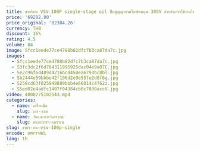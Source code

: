 ```yaml
---
title: ขายร้อน VSV-100P single-stage oil ปั๊มสูญญากาศใบพัดหมุน 380V สําหรับการใช้งานในอุตสาหกรรม
price: '69202.80'
price_original: '82384.26'
currency: THB
discount: 16%
rating: 4.5
volume: 84
image: Sfcc1eede77ce4788b82dfc7b3ca87da7c.jpg
images:
  - Sfcc1eede77ce4788b82dfc7b3ca87da7c.jpg
  - S3fc3dc2f6d764311995925dac04e9a07C.jpg
  - Se2c96f6d489d4216bcd450ea6793bc8bl.jpg
  - Sb2444e59bbbe42f196d2e9e55fe2d8f6g.jpg
  - S258cd63f025948889bbb4e66014c4762z.jpg
  - S5ed02e4adfc1407f94384cb6c7030accV.jpg
video: 4000275102543.mp4
categories:
  - name: เครื่องมือ
    slug: เคร-องม
  - name: วัดและการวิเคราะห์
    slug: ดและการว-เคราะห
slug: ขายร-อน-vsv-100p-single
encode: omrrwWi
lang: th
---
```

  
